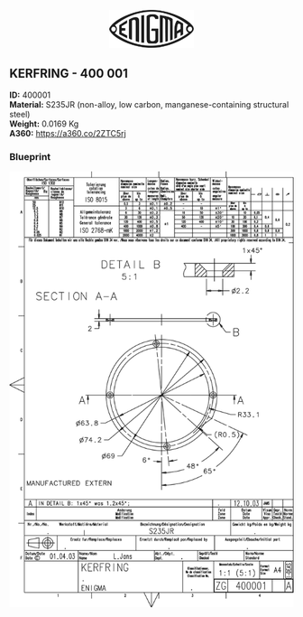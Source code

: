 <!-- PROJECT LOGO -->
<p align="center">
  <a href="https://github.com/AresValley/ENIGMA">
    <img src="../../img/logo.svg" alt="Logo" width="150">
  </a>
</p>

<!-- ABOUT THE PROJECT -->
## KERFRING - 400 001

**ID:** 400001 <br/>
**Material:** S235JR (non-alloy, low carbon, manganese-containing structural steel) <br/>
**Weight:** 0.0169 Kg <br/>
**A360:** https://a360.co/2ZTC5rj <br/>

### Blueprint
<img src="400001_BP.jpg" alt="Logo">
